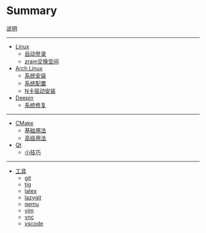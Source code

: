 # Summary

[说明](README.md)

---
- [Linux]()
  - [自动登录](linux/auto-login.md)
  - [zram交换空间](linux/zram.md)
- [Arch Linux](archlinux/README.md)
  - [系统安装](archlinux/install.md)
  - [系统配置](archlinux/config.md)
  - [N卡驱动安装](archlinux/install-nvidia.md)
- [Deepin]()
  - [系统修复](deepin/repair-system.md)
---
- [CMake](cmake/README.md)
  - [基础用法](cmake/basic.md)
  - [高级用法](cmake/advanced.md)
- [Qt]()
  - [小技巧](qt/tips.md)
---
- [工具]()
  - [git](tools/git.md)
  - [tig](tools/tig.md)
  - [latex](tools/latex.md)
  - [lazygit](tools/lazygit.md)
  - [qemu](tools/qemu.md)
  - [vim](tools/vim.md)
  - [vnc](tools/vnc.md)
  - [vscode](tools/vscode.md)
